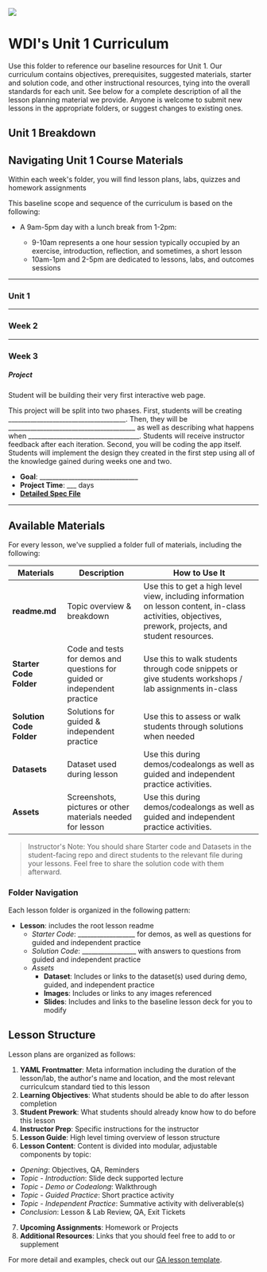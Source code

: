 ![](https://ga-dash.s3.amazonaws.com/production/assets/logo-9f88ae6c9c3871690e33280fcf557f33.png)

# WDI's Unit 1 Curriculum

Use this folder to reference our baseline resources for Unit 1.  Our curriculum contains objectives, prerequisites, suggested materials, starter and solution code, and other instructional resources, tying into the overall standards for each unit. See below for a complete description of all the lesson planning material we provide.  Anyone is welcome to submit new lessons in the appropriate folders, or suggest changes to existing ones.

## Unit 1 Breakdown

## Navigating Unit 1 Course Materials

Within each week's folder, you will find lesson plans, labs, quizzes and homework assignments


This baseline scope and sequence of the curriculum is based on the following:

  - A 9am-5pm day with a lunch break from 1-2pm:

    - 9-10am represents a one hour session typically occupied by an exercise, introduction, reflection, and sometimes, a short lesson
    - 10am-1pm and 2-5pm are dedicated to lessons, labs, and outcomes sessions
    

---

### Unit 1

 

---

### Week 2


---

### Week 3



##### Project 

Student will be building their very first interactive web page.

This project will be split into two phases. First, students will be creating _____________________________________. Then, they will be ________________________________________ as well as describing what happens when ___________________________________. Students will receive instructor feedback after each iteration.  Second, you will be coding the app itself. Students will implement the design they created in the first step using all of the knowledge gained during weeks one and two.

- **Goal**: _______________________________
- **Project Time**: ___ days
- **[Detailed Spec File](../projects/project-01/readme.md)**


---

## Available Materials

For every lesson, we've supplied a folder full of materials, including the following:

| Materials | Description | How to Use It |
|----|---------|---------------|
| __readme.md__| Topic overview & breakdown | Use this to get a high level view, including information on lesson content, in-class activities, objectives, prework, projects, and student resources.|
| __Starter Code Folder__| Code and tests for demos and questions for guided or independent practice | Use this to walk students through code snippets or give students workshops / lab assignments in-class|
| __Solution Code Folder__| Solutions for guided & independent practice | Use this to assess or walk students through solutions when needed|
| __Datasets__| Dataset used during lesson | Use this during demos/codealongs as well as guided and independent practice activities. |
| __Assets__| Screenshots, pictures or other materials needed for lesson | Use this during demos/codealongs as well as guided and independent practice activities. |

> Instructor's Note: You should share Starter code and Datasets in the student-facing repo and direct students to the relevant file during your lessons. Feel free to share the solution code with them afterward.

### Folder Navigation
Each lesson folder is organized in the following pattern:

- **Lesson**: includes the root lesson readme
  - _Starter Code_: __________________ for demos, as well as questions for guided and independent practice
  - _Solution Code_: _________________ with answers to questions from guided and independent practice
  - _Assets_
    - **Dataset**: Includes or links to the dataset(s) used during demo, guided, and independent practice
    - **Images**: Includes or links to any images referenced
    - **Slides**: Includes and links to the baseline lesson deck for you to modify


## Lesson Structure

Lesson plans are organized as follows:

1. **YAML Frontmatter**: Meta information including the duration of the lesson/lab, the author's name and location, and the most relevant curriculcum standard tied to this lesson
2. **Learning Objectives**: What students should be able to do after lesson completion
3. **Student Prework**: What students should already know how to do before this lesson
4. **Instructor Prep**: Specific instructions for the instructor
5. **Lesson Guide**: High level timing overview of lesson structure
6. **Lesson Content**: Content is divided into modular, adjustable components by topic:
  - _Opening_: Objectives, QA, Reminders
  - _Topic - Introduction_: Slide deck supported lecture
  - _Topic - Demo or Codealong_: Walkthrough
  - _Topic - Guided Practice_: Short practice activity
  - _Topic - Independent Practice_: Summative activity with deliverable(s)
  - _Conclusion_: Lesson & Lab Review, QA, Exit Tickets
7. **Upcoming Assignments**: Homework or Projects
8. **Additional Resources**: Links that you should feel free to add to or supplement


For more detail and examples, check out our [GA lesson template](./templates/readme.md).
